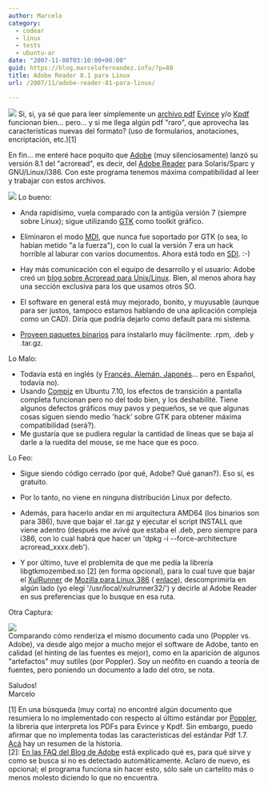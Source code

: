 ```yaml
---
author: Marcelo
category:
  - codear
  - linux
  - tests
  - ubuntu-ar
date: "2007-11-08T03:10:00+00:00"
guid: https://blog.marcelofernandez.info/?p=88
title: Adobe Reader 8.1 para Linux
url: /2007/11/adobe-reader-81-para-linux/

---
```

[![](http://2.bp.blogspot.com/_nDZ247g0qSM/RzKPGrJ7VLI/AAAAAAAAANU/vrdh-MgAvOo/s400/AdobeReader8.png)](http://2.bp.blogspot.com/_nDZ247g0qSM/RzKPGrJ7VLI/AAAAAAAAANU/vrdh-MgAvOo/s1600-h/AdobeReader8.png) Si, si, ya sé que para leer simplemente un [archivo pdf](http://es.wikipedia.org/wiki/Pdf) [Evince](http://www.gnome.org/projects/evince/) y/o [Kpdf](http://kpdf.kde.org/) funcionan bien... pero... y si me llega algún pdf "raro", que aprovecha las características nuevas del formato? (uso de formularios, anotaciones, encriptación, etc.)\[1\]

En fin... me enteré hace poquito que [Adobe](http://www.adobe.com/) (muy silenciosamente) lanzó su versión 8.1 del "acroread", es decir, del [Adobe Reader](http://www.adobe.com/products/reader/) para Solaris/Sparc y GNU/Linux/i386. Con este programa tenemos máxima compatibilidad al leer y trabajar con estos archivos.

[![](http://1.bp.blogspot.com/_nDZ247g0qSM/RzKOobJ7VKI/AAAAAAAAANM/OhLVtHK4CSc/s400/Pantallazo-BlackHat_2007_MetaSploit_tactical_paper.pdf+-+Adobe+Reader.png)](http://1.bp.blogspot.com/_nDZ247g0qSM/RzKOobJ7VKI/AAAAAAAAANM/OhLVtHK4CSc/s1600-h/Pantallazo-BlackHat_2007_MetaSploit_tactical_paper.pdf+-+Adobe+Reader.png) Lo bueno:  

- Anda rapidísimo, vuela comparado con la antigüa versión 7 (siempre sobre Linux); sigue utilizando [GTK](http://es.wikipedia.org/wiki/Gtk) como toolkit gráfico.
- Eliminaron el modo [MDI](http://es.wikipedia.org/wiki/Interfaz_de_m%C3%BAltiples_documentos), que nunca fue soportado por GTK (o sea, lo habían metido "a la fuerza"), con lo cual la versión 7 era un hack horrible al laburar con varios documentos. Ahora está todo en [SDI](http://es.wikipedia.org/wiki/Interfaz_de_documento_%C3%BAnico). :-)  

- Hay más comunicación con el equipo de desarrollo y el usuario: Adobe creó un [blog sobre Acroread para Unix/Linux](http://blogs.adobe.com/acroread/). Bien, al menos ahora hay una sección exclusiva para los que usamos otros SO.  

- El software en general está muy mejorado, bonito, y muyusable (aunque para ser justos, tampoco estamos hablando de una aplicación compleja como un CAD). Diría que podría dejarlo como default para mi sistema.  

- [Proveen paquetes binarios](http://www.adobe.com/products/acrobat/readstep2_allversions.html) para instalarlo muy fácilmente: .rpm, .deb y .tar.gz.

Lo Malo:  

- Todavía está en inglés (y [Francés, Alemán, Japonés](http://blogs.adobe.com/acroread/2007/10/adobe_reader_811_for_french_ge.html)... pero en Español, todavía no).
- Usando [Compiz](http://es.wikipedia.org/wiki/Compiz) en Ubuntu 7.10, los efectos de transición a pantalla completa funcionan pero no del todo bien, y los deshabilité. Tiene algunos defectos gráficos muy pavos y pequeños, se ve que algunas cosas siguen siendo medio 'hack' sobre GTK para obtener máxima compatibilidad (será?).
- Me gustaría que se pudiera regular la cantidad de líneas que se baja al darle a la ruedita del mouse, se me hace que es poco.  

Lo Feo:  

- Sigue siendo código cerrado (por qué, Adobe? Qué ganan?). Eso sí, es gratuito.  

- Por lo tanto, no viene en ninguna distribución Linux por defecto.
- Además, para hacerlo andar en mi arquitectura AMD64 (los binarios son para 386), tuve que bajar el .tar.gz y ejecutar el script INSTALL que viene adentro (después me avivé que estaba el .deb, pero siempre para i386, con lo cual habrá que hacer un 'dpkg -i --force-architecture acroread\_xxxx.deb').
- Y por último, tuve el problemita de que me pedía la librería libgtkmozembed.so \[2\] (en forma opcional), para lo cual tuve que bajar el [XulRunner](http://www.mozilla.org/projects/xul/xre.html) de [Mozilla para Linux 386](http://developer.mozilla.org/en/docs/XULRunner_1.8.0.4_Release_Notes) ( [enlace](http://ftp.mozilla.org/pub/mozilla.org/xulrunner/releases/1.8.0.4/linux-i686/en-US/xulrunner-1.8.0.4.en-US.linux-i686.tar.gz)), descomprimirla en algún lado (yo elegí '/usr/local/xulrunner32/') y decirle al Adobe Reader en sus preferencias que lo busque en esa ruta.  

Otra Captura:

 [![](http://1.bp.blogspot.com/_nDZ247g0qSM/RzKRGbJ7VNI/AAAAAAAAANg/6niNbLCi06w/s400/Pantallazo.png)](http://1.bp.blogspot.com/_nDZ247g0qSM/RzKRGbJ7VNI/AAAAAAAAANg/6niNbLCi06w/s1600-h/Pantallazo.png)  
Comparando cómo renderiza el mismo documento cada uno (Poppler vs. Adobe), va desde algo mejor a mucho mejor el software de Adobe, tanto en calidad (el hinting de las fuentes es mejor), como en la aparición de algunos "artefactos" muy sutiles (por Poppler). Soy un neófito en cuando a teoría de fuentes, pero poniendo un documento a lado del otro, se nota.

Saludos!  
Marcelo

\[1\] En una búsqueda (muy corta) no encontré algún documento que resumiera lo no implementado con respecto al último estándar por [Poppler](http://poppler.freedesktop.org/), la librería que interpreta los PDFs para Evince y Kpdf. Sin embargo, puedo afirmar que no implementa todas las características del estándar Pdf 1.7. [Acá](http://www.acrobatusers.com/blogs/leonardr/history-of-pdf-openness/) hay un resumen de la historia.  
\[2\]: [En las FAQ del Blog de Adobe](http://blogs.adobe.com/acroread/2007/09/adobe_reader_811_faqs.html) está explicado qué es, para qué sirve y como se busca si no es detectado automáticamente. Aclaro de nuevo, es opcional; el programa funciona sin hacer esto, sólo sale un cartelito más o menos molesto diciendo lo que no encuentra.  
